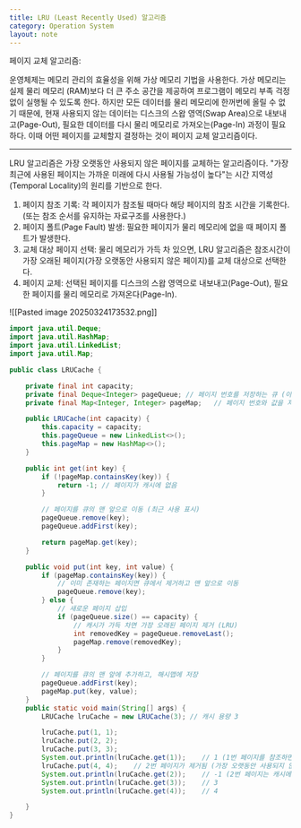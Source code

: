 ```yaml
---
title: LRU (Least Recently Used) 알고리즘
category: Operation System
layout: note
---
```


페이지 교체 알고리즘: 

운영체제는 메모리 관리의 효율성을 위해 가상 메모리 기법을 사용한다. 가상 메모리는 실제 물리 메모리 (RAM)보다 더 큰 주소 공간을 제공하여 프로그램이 메모리 부족 걱정 없이 실행될 수 있도록 한다. 하지만 모든 데이터를 물리 메모리에 한꺼번에 올릴 수 없기 때문에, 현재 사용되지 않는 데이터는 디스크의 스왑 영역(Swap Area)으로 내보내고(Page-Out), 필요한 데이터를 다시 물리 메모리로 가져오는(Page-In) 과정이 필요하다. 이때 어떤 페이지를 교체할지 결정하는 것이 페이지 교체 알고리즘이다. 

----

LRU 알고리즘은 가장 오랫동안 사용되지 않은 페이지를 교체하는 알고리즘이다. "가장 최근에 사용된 페이지는 가까운 미래에 다시 사용될 가능성이 높다"는 시간 지역성(Temporal Locality)의 원리를 기반으로 한다. 

1. 페이지 참조 기록: 각 페이지가 참조될 때마다 해당 페이지의 참조 시간을 기록한다. (또는 참조 순서를 유지하는 자료구조를 사용한다.)
2. 페이지 폴트(Page Fault) 발생: 필요한 페이지가 물리 메모리에 없을 때 페이지 폴트가 발생한다.
3. 교체 대상 페이지 선택: 물리 메모리가 가득 차 있으면, LRU 알고리즘은 참조시간이 가장 오래된 페이지(가장 오랫동안 사용되지 않은 페이지)를 교체 대상으로 선택한다. 
4. 페이지 교체: 선택된 페이지를 디스크의 스왑 영역으로 내보내고(Page-Out), 필요한 페이지를 물리 메모리로 가져온다(Page-In).

![[Pasted image 20250324173532.png]]

```java 
import java.util.Deque;
import java.util.HashMap;
import java.util.LinkedList;
import java.util.Map;

public class LRUCache {

    private final int capacity;
    private final Deque<Integer> pageQueue; // 페이지 번호를 저장하는 큐 (이중 연결 리스트)
    private final Map<Integer, Integer> pageMap;   // 페이지 번호와 값을 저장하는 해시맵

    public LRUCache(int capacity) {
        this.capacity = capacity;
        this.pageQueue = new LinkedList<>();
        this.pageMap = new HashMap<>();
    }

    public int get(int key) {
        if (!pageMap.containsKey(key)) {
            return -1; // 페이지가 캐시에 없음
        }

        // 페이지를 큐의 맨 앞으로 이동 (최근 사용 표시)
        pageQueue.remove(key);
        pageQueue.addFirst(key);

        return pageMap.get(key);
    }

    public void put(int key, int value) {
        if (pageMap.containsKey(key)) {
            // 이미 존재하는 페이지면 큐에서 제거하고 맨 앞으로 이동
            pageQueue.remove(key);
        } else {
            // 새로운 페이지 삽입
            if (pageQueue.size() == capacity) {
                // 캐시가 가득 차면 가장 오래된 페이지 제거 (LRU)
                int removedKey = pageQueue.removeLast();
                pageMap.remove(removedKey);
            }
        }

        // 페이지를 큐의 맨 앞에 추가하고, 해시맵에 저장
        pageQueue.addFirst(key);
        pageMap.put(key, value);
    }
    public static void main(String[] args) {
        LRUCache lruCache = new LRUCache(3); // 캐시 용량 3

        lruCache.put(1, 1);
        lruCache.put(2, 2);
        lruCache.put(3, 3);
        System.out.println(lruCache.get(1));    // 1 (1번 페이지를 참조하면서 맨 앞으로 이동)
        lruCache.put(4, 4);    // 2번 페이지가 제거됨 (가장 오랫동안 사용되지 않음)
        System.out.println(lruCache.get(2));    // -1 (2번 페이지는 캐시에 없음)
        System.out.println(lruCache.get(3));    // 3
        System.out.println(lruCache.get(4));    // 4

    }
}
```